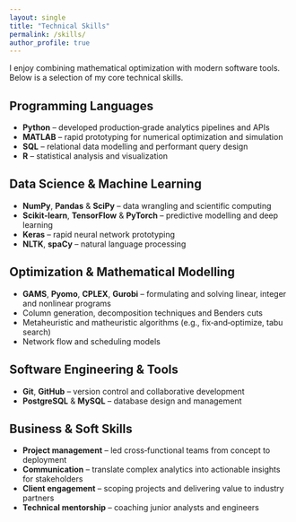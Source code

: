 ```yaml
---
layout: single
title: "Technical Skills"
permalink: /skills/
author_profile: true
---
```


I enjoy combining mathematical optimization with modern software tools. Below is a selection of my core technical skills.

## Programming Languages

* **Python** – developed production‑grade analytics pipelines and APIs
* **MATLAB** – rapid prototyping for numerical optimization and simulation
* **SQL** – relational data modelling and performant query design
* **R** – statistical analysis and visualization

## Data Science & Machine Learning

* **NumPy**, **Pandas** & **SciPy** – data wrangling and scientific computing
* **Scikit‑learn**, **TensorFlow** & **PyTorch** – predictive modelling and deep learning
* **Keras** – rapid neural network prototyping
* **NLTK**, **spaCy** – natural language processing

## Optimization & Mathematical Modelling

* **GAMS**, **Pyomo**, **CPLEX**, **Gurobi** – formulating and solving linear, integer and nonlinear programs
* Column generation, decomposition techniques and Benders cuts
* Metaheuristic and matheuristic algorithms (e.g., fix‑and‑optimize, tabu search)
* Network flow and scheduling models

## Software Engineering & Tools

* **Git**, **GitHub** – version control and collaborative development
* **PostgreSQL** & **MySQL** – database design and management

## Business & Soft Skills

* **Project management** – led cross‑functional teams from concept to deployment
* **Communication** – translate complex analytics into actionable insights for stakeholders
* **Client engagement** – scoping projects and delivering value to industry partners
* **Technical mentorship** – coaching junior analysts and engineers
